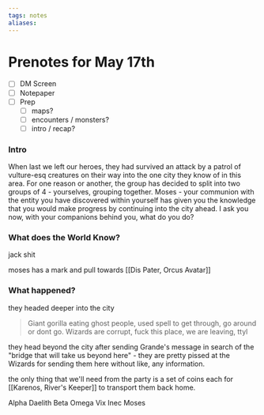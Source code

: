 ```yaml
---
tags: notes
aliases:
---
```


# Prenotes for May 17th
- [ ] DM Screen
- [ ] Notepaper
- [ ] Prep
	- [ ] maps?
	- [ ] encounters / monsters?
	- [ ] intro / recap?

### Intro

When last we left our heroes, they had survived an attack by a patrol of vulture-esq creatures on their way into the one city they know of in this area. For one reason or another, the group has decided to split into two groups of 4 - yourselves, grouping together. Moses - your communion with the entity you have discovered within yourself has given you the knowledge that you would make progress by continuing into the city ahead. I ask you now, with your companions behind you, what do you do?

### What does the World Know?

jack shit

moses has a mark and pull towards [[Dis Pater, Orcus Avatar]]

### What happened?

they headed deeper into the city

> Giant gorilla eating ghost people, used spell to get through, go around or dont go. Wizards are corrupt, fuck this place, we are leaving, ttyl

they head beyond the city after sending Grande's message in search of the "bridge that will take us beyond here" - they are pretty pissed at the Wizards for sending them here without like, any information. 

the only thing that we'll need from the party is a set of coins each for [[Karenos, River's Keeper]] to transport them back home.

Alpha
Daelith
Beta
Omega
Vix
Inec
Moses